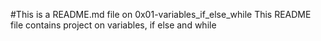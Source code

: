 #This is a README.md file on 0x01-variables_if_else_while
This README file contains project on variables, if else and while
